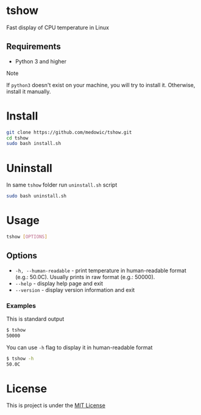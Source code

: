 # tshow
Fast display of CPU temperature in Linux
## Requirements
- Python 3 and higher
> [!NOTE]
> If `python3` doesn't exist on your machine, you will try to install it. Otherwise, install it manually.
# Install
```sh
git clone https://github.com/medowic/tshow.git
cd tshow
sudo bash install.sh
```
# Uninstall
In same `tshow` folder run `uninstall.sh` script
```sh
sudo bash uninstall.sh
```
# Usage
```sh
tshow [OPTIONS]
```
## Options
- `-h, --human-readable` - print temperature in human-readable format (e.g.: 50.0C). Usually prints in raw format (e.g.: 50000).
- `--help` - display help page and exit
- `--version` - display version information and exit
### Examples
This is standard output
```sh
$ tshow
50000
```
You can use `-h` flag to display it in human-readable format
```sh
$ tshow -h
50.0C
```
# License
This is project is under the [MIT License](https://raw.githubusercontent.com/medowic/tshow/master/LICENSE)
